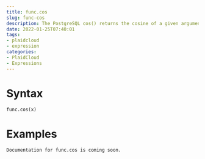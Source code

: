 ```yaml
---
title: func.cos
slug: func-cos
description: The PostgreSQL cos() returns the cosine of a given argument
date: 2022-01-25T07:40:01
tags:
- plaidcloud
- expression
categories:
- PlaidCloud
- Expressions
---
```



# Syntax



```
func.cos(x)
```


# Examples



```
Documentation for func.cos is coming soon.
```
